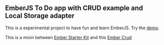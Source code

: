 EmberJS To Do app with CRUD example and Local Storage adapter
-------------------------------------------------------------

This is a experimental project to have fun and learn EmberJS. Try the [demo][3].

This is a mixin between [Ember Starter Kit][1] and this [Ember Crud][2]


  [1]: http://emberjs.com/
  [2]: https://github.com/jkneb/ember-crud
  [3]: http://fernandoperigolo.github.io/ember-crud-todo/#/tasks/create
